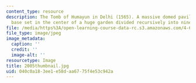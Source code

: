 ```yaml
---
content_type: resource
description: The Tomb of Humayun in Delhi (1565). A massive domed pavilion on a square
  base set in the center of a huge garden divided recursively into nine chahar baghs.
file: /media/https%3A/open-learning-course-data-rc.s3.amazonaws.com/4-614-religious-architecture-and-islamic-cultures-fall-2002/040c0a183ee1e58daa6775f4e53c942a_2005thumbnail.jpg
file_type: image/jpeg
image_metadata:
  caption: ''
  credit: ''
  image-alt: ''
resourcetype: Image
title: 2005thumbnail.jpg
uid: 040c0a18-3ee1-e58d-aa67-75f4e53c942a
---
```

